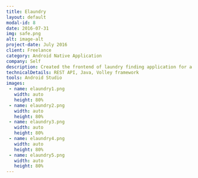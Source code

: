 ```yaml
---
title: Elaundry
layout: default
modal-id: 8
date: 2016-07-31
img: safe.png
alt: image-alt
project-date: July 2016
client: Freelance
category: Android Native Application
company: Self
description: Created the frontend of laundry finding application for a client in Australia. The application connected to a REST Api to get and post data. Through this application a user could order laundry service from a list of onboard laundry providers very easily and pay through the secure eWAY payment gateway incorporated in the application.
technicalDetails: REST API, Java, Volley framework
tools: Android Studio
images:
 - name: elaundry1.png
   width: auto
   height: 80%
 - name: elaundry2.png
   width: auto
   height: 80%
 - name: elaundry3.png
   width: auto
   height: 80%
 - name: elaundry4.png
   width: auto
   height: 80%
 - name: elaundry5.png
   width: auto
   height: 80%
---
```

